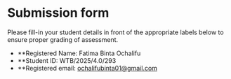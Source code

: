# Submission form

Please fill-in your student details in front of the appropriate labels
below to ensure proper grading of assessment.

- **Registered Name: Fatima Binta Ochalifu
- **Student ID: WTB/2025/4.0/293
- **Registered email: ochalifubinta01@gmail.com
